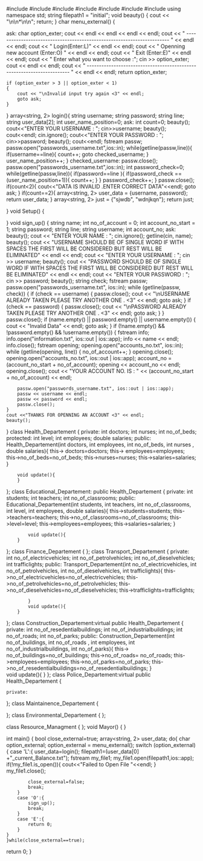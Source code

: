 #include <iostream>
#include <fstream>
#include <string>
#include <cmath>
#include <iomanip>
#include <ctime>
#include<array>
using namespace std;
string filepath1 = "initial";
void beauty()
{
    cout << "\n\n*\n\n";
    return;
}
char menu_external()
{

ask:
    char option_exter;
    cout << endl
         << endl
         << endl
         << endl;
    cout << "                                            -----------------------------------------------------------------------        " << endl
         << endl;
    cout << "                                                                       Login(Enter:L)" << endl
         << endl;
    cout << "                                                                Openning new account (Enter:O)            " << endl
         << endl;
    cout << "                                                                         Exit (Enter:E)" << endl
         << endl;
    cout << "                                         Enter what you want to choose :";
    cin >> option_exter;
    cout << endl
         << endl;
    cout << "                                            -----------------------------------------------------------------------        " << endl
         << endl;
    return option_exter;

    if (option_exter > 3 || option_exter < 1)
    {
        cout << "\nInvalid input try again <3" << endl;
        goto ask;
    }
}
array<string, 2> login(){
    string username;
    string password;
    string line;
    string user_data[2];
    int user_name_position=0;
    ask:
    int count=0;
    beauty();
    cout<<"ENTER YOUR USERNAME : ";
    cin>>username;
    beauty();
    cout<<endl;
    cin.ignore();
    cout<<"ENTER YOUR PASSWORD : ";
    cin>>password;
    beauty();
    cout<<endl;
     fstream passw;
     passw.open("passwords_username.txt",ios::in);
     while(getline(passw,line)){
        if(username==line){
            count++;
            goto checked_username;
        }
        user_name_position++;
     }
     checked_username:
      passw.close();
     passw.open("passwords_username.txt",ios::in);
     int password_check=0;
     while(getline(passw,line)){
        if(password==line ){
        if(password_check ==(user_name_position+1)){
            count++;
        }
        }
        password_check++;
     }
     passw.close();
    if(count<2){
        cout<<"DATA IS INVALID .ENTER CORRECT DATA"<<endl;
        goto ask;
    }
        if(count==2){
            array<string, 2> user_data = {username, password};
            return user_data;
        }
        array<string, 2> just = {"sjwdb", "wdnjkqn"};
        return just;
        
}
void Setup()
{
			
}
void sign_up()
{
    string name;
    int no_of_account = 0;
    int account_no_start = 1;
    string password;
    string line;
    string username;
    int account_no;
ask:
    beauty();
    cout << "ENTER YOUR NAME : ";
    cin.ignore();
    getline(cin, name);
    beauty();
    cout << "USERNAME SHOULD BE OF SINGLE WORD IF WITH SPACES THE FIRST WILL BE CONSIDERED BUT REST WILL BE ELIMINATED" << endl
         << endl;
    cout << "ENTER YOUR USERNAME : ";
    cin >> username;
    beauty();
    cout << "PASSWORD SHOULD BE OF SINGLE WORD IF WITH SPACES THE FIRST WILL BE CONSIDERED BUT REST WILL BE ELIMINATED" << endl
         << endl;
    cout << "ENTER YOUR PASSWORD : ";
    cin >> password;
    beauty();
    string check;
    fstream passw;
    passw.open("passwords_username.txt", ios::in);
    while (getline(passw, check))
    {
        if (check == username)
        {
            passw.close();
            cout << "\nUSERNAME ALREADY TAKEN PLEASE TRY ANOTHER ONE . <3" << endl;
            goto ask;
        }
        if (check == password)
        {
            passw.close();
            cout << "\nPASSWORD ALREADY TAKEN PLEASE TRY ANOTHER ONE . <3" << endl;
            goto ask;
        }
    }
    passw.close();
    if (name.empty() || password.empty() || username.empty())
    {
        cout << "Invalid Data" << endl;
        goto ask;
    }
    if (!name.empty() && !password.empty() && !username.empty())
    {
        fstream info;
        info.open("information.txt", ios::out | ios::app);
        info << name << endl;
        info.close();
        fstream opening;
        opening.open("accounts_no.txt", ios::in);
        while (getline(opening, line))
        {
            no_of_account++;
        }
        opening.close();
        opening.open("accounts_no.txt", ios::out | ios::app);
        account_no = (account_no_start + no_of_account);
        opening << account_no << endl;
        opening.close();
        cout << "YOUR ACCOUNT NO. IS : " << (account_no_start + no_of_account) << endl;

        passw.open("passwords_username.txt", ios::out | ios::app);
        passw << username << endl;
        passw << password << endl;
        passw.close();
    }
    cout <<"THANKS FOR OPENNING AN ACCOUNT <3" << endl;
    beauty();
}
class Health_Departement
{
	private:
		int doctors;
		int nurses;
		int no_of_beds;
	protected:
		int level;
		int employees;
		double salaries;
	public:
		Health_Departement(int doctors, int employees, int no_of_beds, int nurses , double salaries){
		this->	doctors=doctors;
		this->	employees=employees;
		this->no_of_beds=no_of_beds;
		this->nurses=nurses;
		this->salaries=salaries;
		}
		
		void update(){
		}
		
};
class Educational_Departement: public Health_Departement
{
	private:
		int students;
		int teachers;
		int no_of_classrooms;
		public:
			Educational_Departement(int students, int teachers, int no_of_classrooms, int level, int employees, double salaries){
				this->students=students;
				this->teachers=teachers;
				this->no_of_classrooms=no_of_classrooms;
				this->level=level;
				this->employees=employees;
				this->salaries=salaries;
			}
			
			void update(){
		}
			
			
		
};
class Finance_Departement
{
};
class Transport_Departement
{
	private:
		int no_of_electricvehicles;
		int no_of_petrolvehicles;
		int no_of_dieselvehicles;
		int trafficlights;
		public:
			Transport_Departement(int no_of_electricvehicles, int no_of_petrolvehicles, int no_of_dieselvehicles, int trafficlights){
				this->no_of_electricvehicles=no_of_electricvehicles;
				this->no_of_petrolvehicles=no_of_petrolvehicles;
				this->no_of_dieselvehicles=no_of_dieselvehicles;
				this->trafficlights=trafficlights;
				
			}
			void update(){
		}
			
};
class Construction_Departement:virtual public Health_Departement
{
	private:
		int no_of_resedentialbuildings;
		int no_of_industrialbuildings;
		int no_of_roads;
		int no_of_parks;
		public:
			Construction_Departement(int no_of_buildings, int no_of_roads , int employees, int no_of_industrialbuildings, int no_of_parks){
				this-> no_of_buildings=no_of_buildings;
				this->no_of_roads= no_of_roads;
				this->employees=employees;
				this->no_of_parks=no_of_parks;
				this->no_of_resedentialbuildings=no_of_resedentialbuildings;
			}	
		void update(){
		}
};
class Police_Departement:virtual public Health_Departement
{
	
	private:
			
};
class Maintainence_Departement
{
	
};
class Environmental_Departement
{
};

class Resource_Managment
{
};
void Mayor()
{
}

int main()
{
    bool  close_external=true;
    array<string, 2> user_data;
    do{
        char option_external;
        option_external = menu_external();
        switch (option_external)
        {
        case 'L':{
             user_data=login();
             filepath1=(user_data[0] +"_current_Balance.txt");
             fstream my_file1;
             my_file1.open(filepath1,ios::app);
             if(!my_file1.is_open()){
                cout<<"Failed to Open File "<<endl;
             }
             my_file1.close();

            close_external=false;
            break;
        }
        case 'O':{
            sign_up();
            break;
        }
        case 'E':{
            return 0;
        }   
    }
    }while(close_external==true);
return 0;
}
